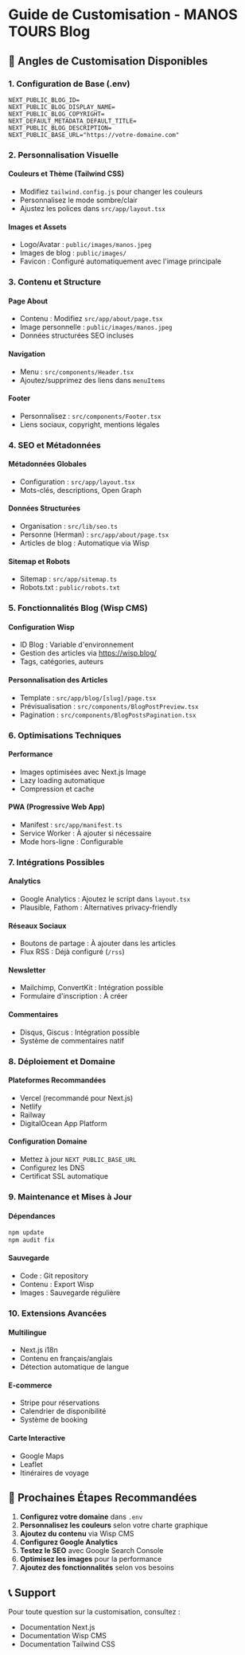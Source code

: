 # Guide de Customisation - MANOS TOURS Blog

## 🎨 Angles de Customisation Disponibles

### 1. **Configuration de Base (.env)**
```env
NEXT_PUBLIC_BLOG_ID=
NEXT_PUBLIC_BLOG_DISPLAY_NAME=
NEXT_PUBLIC_BLOG_COPYRIGHT=
NEXT_DEFAULT_METADATA_DEFAULT_TITLE=
NEXT_PUBLIC_BLOG_DESCRIPTION=
NEXT_PUBLIC_BASE_URL="https://votre-domaine.com"
```

### 2. **Personnalisation Visuelle**

#### **Couleurs et Thème (Tailwind CSS)**
- Modifiez `tailwind.config.js` pour changer les couleurs
- Personnalisez le mode sombre/clair
- Ajustez les polices dans `src/app/layout.tsx`

#### **Images et Assets**
- Logo/Avatar : `public/images/manos.jpeg`
- Images de blog : `public/images/`
- Favicon : Configuré automatiquement avec l'image principale

### 3. **Contenu et Structure**

#### **Page About**
- Contenu : Modifiez `src/app/about/page.tsx`
- Image personnelle : `public/images/manos.jpeg`
- Données structurées SEO incluses

#### **Navigation**
- Menu : `src/components/Header.tsx`
- Ajoutez/supprimez des liens dans `menuItems`

#### **Footer**
- Personnalisez : `src/components/Footer.tsx`
- Liens sociaux, copyright, mentions légales

### 4. **SEO et Métadonnées**

#### **Métadonnées Globales**
- Configuration : `src/app/layout.tsx`
- Mots-clés, descriptions, Open Graph

#### **Données Structurées**
- Organisation : `src/lib/seo.ts`
- Personne (Herman) : `src/app/about/page.tsx`
- Articles de blog : Automatique via Wisp

#### **Sitemap et Robots**
- Sitemap : `src/app/sitemap.ts`
- Robots.txt : `public/robots.txt`

### 5. **Fonctionnalités Blog (Wisp CMS)**

#### **Configuration Wisp**
- ID Blog : Variable d'environnement
- Gestion des articles via https://wisp.blog/
- Tags, catégories, auteurs

#### **Personnalisation des Articles**
- Template : `src/app/blog/[slug]/page.tsx`
- Prévisualisation : `src/components/BlogPostPreview.tsx`
- Pagination : `src/components/BlogPostsPagination.tsx`

### 6. **Optimisations Techniques**

#### **Performance**
- Images optimisées avec Next.js Image
- Lazy loading automatique
- Compression et cache

#### **PWA (Progressive Web App)**
- Manifest : `src/app/manifest.ts`
- Service Worker : À ajouter si nécessaire
- Mode hors-ligne : Configurable

### 7. **Intégrations Possibles**

#### **Analytics**
- Google Analytics : Ajoutez le script dans `layout.tsx`
- Plausible, Fathom : Alternatives privacy-friendly

#### **Réseaux Sociaux**
- Boutons de partage : À ajouter dans les articles
- Flux RSS : Déjà configuré (`/rss`)

#### **Newsletter**
- Mailchimp, ConvertKit : Intégration possible
- Formulaire d'inscription : À créer

#### **Commentaires**
- Disqus, Giscus : Intégration possible
- Système de commentaires natif

### 8. **Déploiement et Domaine**

#### **Plateformes Recommandées**
- Vercel (recommandé pour Next.js)
- Netlify
- Railway
- DigitalOcean App Platform

#### **Configuration Domaine**
- Mettez à jour `NEXT_PUBLIC_BASE_URL`
- Configurez les DNS
- Certificat SSL automatique

### 9. **Maintenance et Mises à Jour**

#### **Dépendances**
```bash
npm update
npm audit fix
```

#### **Sauvegarde**
- Code : Git repository
- Contenu : Export Wisp
- Images : Sauvegarde régulière

### 10. **Extensions Avancées**

#### **Multilingue**
- Next.js i18n
- Contenu en français/anglais
- Détection automatique de langue

#### **E-commerce**
- Stripe pour réservations
- Calendrier de disponibilité
- Système de booking

#### **Carte Interactive**
- Google Maps
- Leaflet
- Itinéraires de voyage

## 🚀 Prochaines Étapes Recommandées

1. **Configurez votre domaine** dans `.env`
2. **Personnalisez les couleurs** selon votre charte graphique
3. **Ajoutez du contenu** via Wisp CMS
4. **Configurez Google Analytics**
5. **Testez le SEO** avec Google Search Console
6. **Optimisez les images** pour la performance
7. **Ajoutez des fonctionnalités** selon vos besoins

## 📞 Support

Pour toute question sur la customisation, consultez :
- Documentation Next.js
- Documentation Wisp CMS
- Documentation Tailwind CSS
